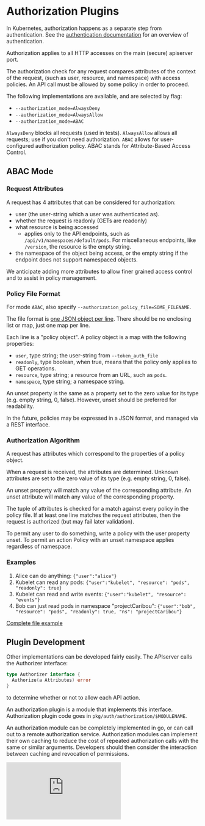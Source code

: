 <!-- BEGIN MUNGE: UNVERSIONED_WARNING -->


<!-- END MUNGE: UNVERSIONED_WARNING -->

# Authorization Plugins


In Kubernetes, authorization happens as a separate step from authentication.
See the [authentication documentation](authentication.md) for an 
overview of authentication.

Authorization applies to all HTTP accesses on the main (secure) apiserver port.

The authorization check for any request compares attributes of the context of
the request, (such as user, resource, and namespace) with access
policies.  An API call must be allowed by some policy in order to proceed.

The following implementations are available, and are selected by flag:
  - `--authorization_mode=AlwaysDeny`
  - `--authorization_mode=AlwaysAllow`
  - `--authorization_mode=ABAC`

`AlwaysDeny` blocks all requests (used in tests).
`AlwaysAllow` allows all requests; use if you don't need authorization.
`ABAC` allows for user-configured authorization policy.  ABAC stands for Attribute-Based Access Control.

## ABAC Mode

### Request Attributes

A request has 4 attributes that can be considered for authorization:
  - user (the user-string which a user was authenticated as).
  - whether the request is readonly (GETs are readonly)
  - what resource is being accessed 
    - applies only to the API endpoints, such as 
        `/api/v1/namespaces/default/pods`.  For miscellaneous endpoints, like `/version`, the
        resource is the empty string.
  - the namespace of the object being access, or the empty string if the
        endpoint does not support namespaced objects.

We anticipate adding more attributes to allow finer grained access control and
to assist in policy management.

### Policy File Format

For mode `ABAC`, also specify `--authorization_policy_file=SOME_FILENAME`.

The file format is [one JSON object per line](http://jsonlines.org/).  There should be no enclosing list or map, just
one map per line.

Each line is a "policy object".  A policy object is a map with the following properties:
  - `user`, type string; the user-string from `--token_auth_file`
  - `readonly`, type boolean, when true, means that the policy only applies to GET
      operations.
  - `resource`, type string; a resource from an URL, such as `pods`.
  - `namespace`, type string; a namespace string.

An unset property is the same as a property set to the zero value for its type (e.g. empty string, 0, false).
However, unset should be preferred for readability.

In the future, policies may be expressed in a JSON format, and managed via a REST
interface.

### Authorization Algorithm

A request has attributes which correspond to the properties of a policy object.

When a request is received, the attributes are determined.  Unknown attributes
are set to the zero value of its type (e.g. empty string, 0, false). 

An unset property will match any value of the corresponding
attribute.  An unset attribute will match any value of the corresponding property.

The tuple of attributes is checked for a match against every policy in the policy file.
If at least one line matches the request attributes, then the request is authorized (but may fail later validation).

To permit any user to do something, write a policy with the user property unset.
To permit an action Policy with an unset namespace applies regardless of namespace.

### Examples

 1. Alice can do anything: `{"user":"alice"}`
 2. Kubelet can read any pods: `{"user":"kubelet", "resource": "pods", "readonly": true}`
 3. Kubelet can read and write events: `{"user":"kubelet", "resource": "events"}`
 4. Bob can just read pods in namespace "projectCaribou": `{"user":"bob", "resource": "pods", "readonly": true, "ns": "projectCaribou"}`

[Complete file example](http://releases.k8s.io/v1.0.3/pkg/auth/authorizer/abac/example_policy_file.jsonl)

## Plugin Development

Other implementations can be developed fairly easily.
The APIserver calls the Authorizer interface:

```go
type Authorizer interface {
  Authorize(a Attributes) error
}
```

to determine whether or not to allow each API action.

An authorization plugin is a module that implements this interface.
Authorization plugin code goes in `pkg/auth/authorization/$MODULENAME`.

An authorization module can be completely implemented in go, or can call out
to a remote authorization service.  Authorization modules can implement
their own caching to reduce the cost of repeated authorization calls with the
same or similar arguments.  Developers should then consider the interaction between
caching and revocation of permissions.


<!-- BEGIN MUNGE: IS_VERSIONED -->
<!-- TAG IS_VERSIONED -->
<!-- END MUNGE: IS_VERSIONED -->


<!-- BEGIN MUNGE: GENERATED_ANALYTICS -->
[![Analytics](https://kubernetes-site.appspot.com/UA-36037335-10/GitHub/docs/admin/authorization.md?pixel)]()
<!-- END MUNGE: GENERATED_ANALYTICS -->
